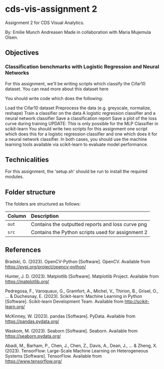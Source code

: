 # cds-vis-assignment 2

Assignment 2 for CDS Visual Analytics.

By: Emilie Munch Andreasen
Made in collaboration with Maria Mujemula Olsen.

## Objectives
### Classification benchmarks with Logistic Regression and Neural Networks
For this assignment, we'll be writing scripts which classify the Cifar10 dataset. You can read more about this dataset here

You should write code which does the following:

Load the Cifar10 dataset
Preprocess the data (e.g. greyscale, normalize, reshape)
Train a classifier on the data
A logistic regression classifier and a neural network classifier
Save a classification report
Save a plot of the loss curve during training
UPDATE: This is only possible for the MLP Classifier in scikit-learn
You should write two scripts for this assignment one script which does this for a logistic regression classifier and one which does it for a neural network classifier. In both cases, you should use the machine learning tools available via scikit-learn to evaluate model performance.

## Technicalities

For this assignment, the 'setup.sh' should be run to install the required modules.

## Folder structure

The folders are structured as follows:

| Column | Description|
|--------|:-----------|
| ```out```| Contains the outputted reports and loss curve png |
| ```src```  | Contains the Python scripts used for assignment 2 |

## References
Bradski, G. (2023). OpenCV-Python [Software]. OpenCV. Available from https://pypi.org/project/opencv-python/

Hunter, J. D. (2023). Matplotlib [Software]. Matplotlib Project. Available from https://matplotlib.org/

Pedregosa, F., Varoquaux, G., Gramfort, A., Michel, V., Thirion, B., Grisel, O., ... & Duchesnay, E. (2023). Scikit-learn: Machine Learning in Python [Software]. Scikit-learn Development Team. Available from http://scikit-learn.org/

McKinney, W. (2023). pandas [Software]. PyData. Available from https://pandas.pydata.org/

Waskom, M. (2023). Seaborn [Software]. Seaborn. Available from https://seaborn.pydata.org/

Abadi, M., Barham, P., Chen, J., Chen, Z., Davis, A., Dean, J., ... & Zheng, X. (2023). TensorFlow: Large-Scale Machine Learning on Heterogeneous Systems [Software]. TensorFlow. Available from https://www.tensorflow.org/
